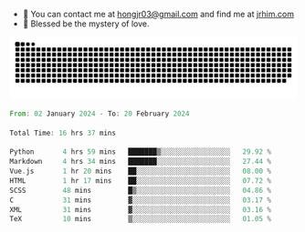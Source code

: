 - 📧 You can contact me at hongjr03@gmail.com and find me at [jrhim.com](https://jrhim.com/)
- 🌈 Blessed be the mystery of love.

![snake_animation](https://raw.githubusercontent.com/hongjr03/hongjr03/output/github-contribution-grid-snake.svg)

<!--START_SECTION:waka-->

```rust
From: 02 January 2024 - To: 20 February 2024

Total Time: 16 hrs 37 mins

Python       4 hrs 59 mins   ███████▒░░░░░░░░░░░░░░░░░   29.92 %
Markdown     4 hrs 34 mins   ███████░░░░░░░░░░░░░░░░░░   27.44 %
Vue.js       1 hr 20 mins    ██░░░░░░░░░░░░░░░░░░░░░░░   08.00 %
HTML         1 hr 17 mins    ██░░░░░░░░░░░░░░░░░░░░░░░   07.72 %
SCSS         48 mins         █▒░░░░░░░░░░░░░░░░░░░░░░░   04.86 %
C            31 mins         ▓░░░░░░░░░░░░░░░░░░░░░░░░   03.17 %
XML          31 mins         ▓░░░░░░░░░░░░░░░░░░░░░░░░   03.16 %
TeX          10 mins         ▒░░░░░░░░░░░░░░░░░░░░░░░░   01.05 %
```

<!--END_SECTION:waka-->
